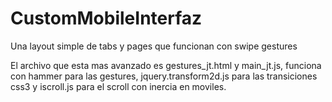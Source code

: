 CustomMobileInterfaz
====================

Una layout simple de tabs y pages que funcionan con swipe gestures


El archivo que esta mas avanzado es gestures_jt.html y main_jt.js, funciona con hammer para las gestures, jquery.transform2d.js 
para las transiciones css3 y iscroll.js para el scroll con inercia en moviles.
